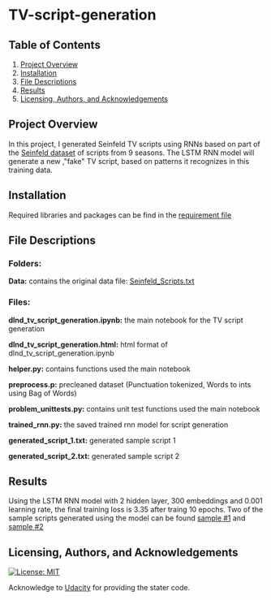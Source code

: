 # TV-script-generation

## Table of Contents

1. [Project Overview](#project_overview)
2. [Installation](#installation)
3. [File Descriptions](#files)
4. [Results](#results)
5. [Licensing, Authors, and Acknowledgements](#licensing)

## Project Overview <a name="project_overview"></a>

In this project, I generated Seinfeld TV scripts using RNNs based on part of the [Seinfeld dataset](https://www.kaggle.com/thec03u5/seinfeld-chronicles#scripts.csv) of scripts from 9 seasons. The LSTM RNN model will generate a new ,"fake" TV script, based on patterns it recognizes in this training data.

## Installation <a name="installation"></a>

Required libraries and packages can be find in the [requirement file]('requirement.txt')

## File Descriptions <a name="files"></a>

### Folders: 
**Data:** contains the original data file: [Seinfeld_Scripts.txt]("/Data/Seinfeld_Scripts.txt")

### Files:
**dlnd_tv_script_generation.ipynb:** the main notebook for the TV script generation

**dlnd_tv_script_generation.html:** html format of dlnd_tv_script_generation.ipynb

**helper.py:** contains functions used the main notebook

**preprocess.p:** precleaned dataset (Punctuation tokenized, Words to ints using Bag of Words)

**problem_unittests.py:** contains unit test functions used the main notebook

**trained_rnn.py:** the saved trained rnn model for script generation

**generated_script_1.txt:** generated sample script 1

**generated_script_2.txt:** generated sample script 2

## Results<a name="results"></a>

Using the LSTM RNN model with 2 hidden layer, 300 embeddings and 0.001 learning rate, the final training loss is 3.35 after traing 10 epochs. Two of the sample scripts generated using the model can be found [sample #1]('generated_script_1.txt') and [sample #2]('generated_script_2.txt')

## Licensing, Authors, and Acknowledgements<a name="licensing"></a>

[![License: MIT](https://img.shields.io/badge/License-MIT-yellow.svg)](https://opensource.org/licenses/MIT)

Acknowledge to [Udacity](https://www.udacity.com/) for providing the stater code.  





